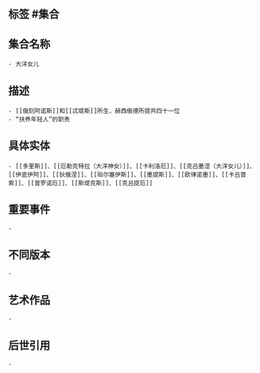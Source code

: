 ## 标签  #集合
## 集合名称
	- 大洋女儿
## 描述
	- [[俄刻阿诺斯]]和[[忒堤斯]]所生，赫西俄德所提共四十一位
	- “扶养年轻人”的职责
## 具体实体
	- [[多里斯]]、[[厄勒克特拉（大洋神女）]]、[[卡利洛厄]]、[[克吕墨涅（大洋女儿）]]、[[伊底伊阿]]、[[狄俄涅]]、[[珀尔塞伊斯]]、[[墨提斯]]、[[欧律诺墨]]、[[卡吕普索]]、[[普罗诺厄]]、[[斯堤克斯]]、[[克吕提厄]]
## 重要事件
	-
## 不同版本
	-
## 艺术作品
	-
## 后世引用
	-
